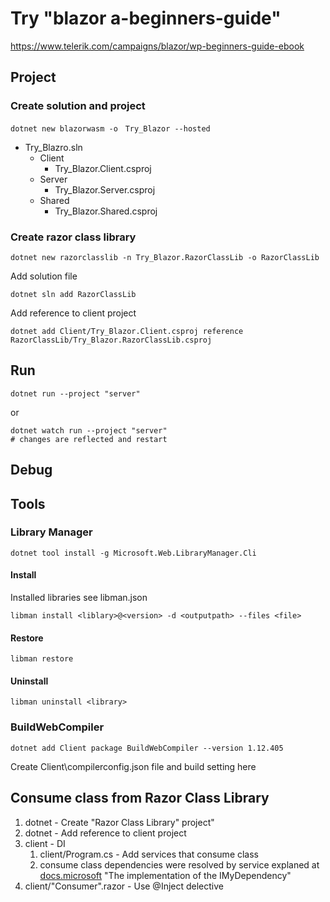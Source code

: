 # Try "blazor a-beginners-guide"

<https://www.telerik.com/campaigns/blazor/wp-beginners-guide-ebook>

## Project

### Create solution and project

``` dotnet
dotnet new blazorwasm -o　Try_Blazor --hosted
```

* Try_Blazro.sln
  * Client
    * Try_Blazor.Client.csproj
  * Server
    * Try_Blazor.Server.csproj
  * Shared
    * Try_Blazor.Shared.csproj

### Create razor class library

``` dotnet
dotnet new razorclasslib -n Try_Blazor.RazorClassLib -o RazorClassLib
```

Add solution file

``` dotnet
dotnet sln add RazorClassLib
```

Add reference to client project

``` dotnet
dotnet add Client/Try_Blazor.Client.csproj reference RazorClassLib/Try_Blazor.RazorClassLib.csproj
```

## Run

``` dotnet
dotnet run --project "server"
```

or

``` dotnet
dotnet watch run --project "server"
# changes are reflected and restart
```

## Debug

## Tools

### Library Manager

```dotnet
dotnet tool install -g Microsoft.Web.LibraryManager.Cli
```

#### Install

Installed libraries see libman.json

``` dotnet
libman install <liblary>@<version> -d <outputpath> --files <file>
```

#### Restore

``` dotnet
libman restore
```

#### Uninstall

``` dotnet
libman uninstall <library>
```

### BuildWebCompiler

``` dotnet
dotnet add Client package BuildWebCompiler --version 1.12.405
```

Create Client\compilerconfig.json file and build setting here

## Consume class from Razor Class Library

1. dotnet - Create "Razor Class Library" project"
1. dotnet - Add reference to client project
1. client - DI
    1. client/Program.cs - Add services that consume class
    1. consume class dependencies were resolved by service
       explaned at [docs.microsoft](https://docs.microsoft.com/en-us/aspnet/core/fundamentals/dependency-injection?view=aspnetcore-5.0#overview-of-dependency-injection)
       "The implementation of the IMyDependency"
1. client/"Consumer".razor - Use @Inject delective

